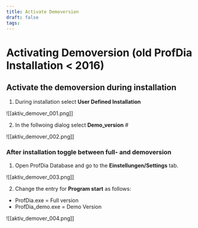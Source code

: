 ```yaml
---
title: Activate Demoversion
draft: false
tags:
---
```


# Activating Demoversion (old ProfDia Installation < 2016)

## Activate the demoversion during installation

1.  During installation select **User Defined Installation** 

![[aktiv_demover_001.png]]


2.  In the follwoing dialog select **Demo_version** #

![[aktiv_demover_002.png]]

### After installation toggle between full- and demoversion

1.  Open ProfDia Database and go to the **Einstellungen/Settings** tab. 

![[aktiv_demover_003.png]]

2.  Change the entry for **Program start** as follows:
-  ProfDia.exe = Full version
 - ProfDia_demo.exe = Demo Version

![[aktiv_demover_004.png]]
